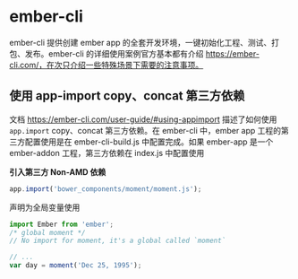 # ember-cli

ember-cli 提供创建 ember app 的全套开发环境，一键初始化工程、测试、打包、发布。ember-cli 的详细使用案例官方基本都有介绍 https://ember-cli.com/，在次只介绍一些特殊场景下需要的注意事项。


## 使用 app-import copy、concat 第三方依赖

文档 https://ember-cli.com/user-guide/#using-appimport 描述了如何使用 `app.import` copy、concat 第三方依赖。在 ember-cli 中，ember app 工程的第三方配置使用是在 ember-cli-build.js 中配置完成。如果 ember-app 是一个 ember-addon 工程，第三方依赖在 index.js 中配置使用

**引入第三方 Non-AMD 依赖**

```javascript
app.import('bower_components/moment/moment.js');
```

声明为全局变量使用

```javascript
import Ember from 'ember';
/* global moment */
// No import for moment, it's a global called `moment`

// ...
var day = moment('Dec 25, 1995');
```
